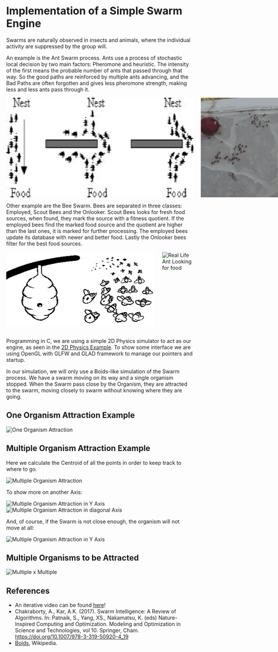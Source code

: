 # Implementation of a Simple Swarm Engine

Swarms are naturally observed in insects and animals, where the individual activity
are suppressed by the group will. 

An example is the Ant Swarm process. Ants use a process of stochastic local decision by two main factors: Pheromone and heuristic.
The intensity of the first means the probable number of ants that passed through that way. So the good paths are reinforced by multiple ants
advancing, and the Bad Paths are often forgotten and gives less pheromone strength, making less and less ants pass through it.

<div class="parent">
<img src="resources/ants.gif" alt="Ants">
<img src="resources/ants_real.gif" alt="Real Life Ant Looking for food">
</div>

Other example are the Bee Swarm. Bees are separated in three classes: Employed, Scout Bees and the Onlooker.
Scout Bees looks for fresh food sources, when found, they mark the source with a fitness quotient. If the employed
bees find the marked food source and the quotient are higher than the last ones, it is marked for further processing.
The employed bees update its database with newer and better food. Lastly the Onlooker bees filter for the best 
food sources.


<div class="parent">
<img src="resources/bees.gif" alt="Bees Animation">
<img src="resources/giphy.gif" alt="Real Life Ant Looking for food">
</div>

<br>

Programming in C, we are using a simple 2D Physics simulator to act as our engine, as seen in the [2D Physics Example](https://github.com/Beloin/2DPhysicsSimulator).
To show some interface we are using OpenGL with GLFW and GLAD framework to manage our pointers and startup.


In our simulation, we will only use a Boids-like simulation of the Swarm process. We have a swarm moving on its way
and a single organism stopped. When the Swarm pass close by the Organism, they are attracted to the swarm, moving closely to
swarm without knowing where they are going.

## One Organism Attraction Example

<img src="resources/single-unit-example.gif" alt="One Organism Attraction">

## Multiple Organism Attraction Example

Here we calculate the Centroid of all the points in order to keep track to where to go.

<img src="resources/multiple-unit-example2.gif" alt="Multiple Organism Attraction">

To show more on another Axis:

<img src="resources/multiple-axisy.gif" alt="Multiple Organism Attraction in Y Axis">
<img src="resources/diagonal--swarm.gif" alt="Multiple Organism Attraction in diagonal Axis">

And, of course, if the Swarm is not close enough, the organism will not move at all:

<img src="resources/multiple-axisy-dont-t.gif" alt="Multiple Organism Attraction in Y Axis">

## Multiple Organisms to be Attracted

<img src="resources/multiple-swarm-multiple.gif" alt="Multiple x Multiple">

## References

- An iterative video can be found [here](https://www.youtube.com/watch?v=nyayWLpcIGo&ab_channel=Zidbits)!
- Chakraborty, A., Kar, A.K. (2017). Swarm Intelligence: A Review of Algorithms. In: Patnaik, S., Yang, XS., Nakamatsu, K. (eds) Nature-Inspired Computing and Optimization. Modeling and Optimization in Science and Technologies, vol 10. Springer, Cham. https://doi.org/10.1007/978-3-319-50920-4_19
- [Boids](https://en.wikipedia.org/wiki/Boids), Wikipedia.

<style>
.parent{
    display: flex;
    grid-template-columns: 1fr 1fr 1fr;
    column-gap: 20px;
}
</style>